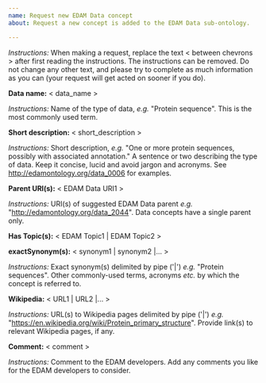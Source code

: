 ```yaml
---
name: Request new EDAM Data concept
about: Request a new concept is added to the EDAM Data sub-ontology.

---
```


*Instructions:* When making a request, replace the text < between chevrons > after first reading the instructions.  The instructions can be removed. Do not change any other text, and please try to complete as much information as you can (your request will get acted on sooner if you do).



**Data name:**  < data_name >

*Instructions:*  Name of the type of data, *e.g.* "Protein sequence".  This is the most commonly used term.  



**Short description:** < short_description >

*Instructions:* Short description, *e.g.* "One or more protein sequences, possibly with associated annotation." A sentence or two describing the type of data. Keep it concise, lucid and avoid jargon and acronyms. See http://edamontology.org/data_0006 for examples.



**Parent URI(s):** < EDAM Data URI1 >

*Instructions:* URI(s) of suggested EDAM Data parent *e.g.* "http://edamontology.org/data_2044". Data concepts have a single parent only.



**Has Topic(s):** < EDAM Topic1 | EDAM Topic2 >



**exactSynonym(s):** < synonym1 | synonym2 |... >

*Instructions:* Exact synonym(s) delimited by pipe ('|') *e.g.* "Protein sequences". Other commonly-used terms, acronyms *etc.* by which the concept is referred to.



**Wikipedia:** < URL1 | URL2 |... >

*Instructions:* URL(s) to Wikipedia pages delimited by pipe ('|') *e.g.* "https://en.wikipedia.org/wiki/Protein_primary_structure". Provide link(s) to relevant Wikipedia pages, if any.



**Comment:** < comment >

*Instructions:* Comment to the EDAM developers. Add any comments you like for the EDAM developers to consider.
